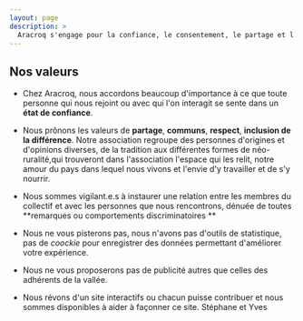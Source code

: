 ```yaml
---
layout: page
description: >
  Aracroq s'engage pour la confiance, le consentement, le partage et l'inclusion. Un espace sans discrimination ni publicité, respectueux des valeurs humaines et ouvert à la contribution de chacun et chacune.
---
```


## Nos valeurs

- Chez Aracroq, nous accordons beaucoup d'importance à ce que toute personne qui nous rejoint ou avec qui l'on interagit se sente dans un **état de confiance**.  

- Nous prônons les valeurs de **partage**, **communs**, **respect**, **inclusion de la différence**. Notre association regroupe des personnes d'origines et d'opinions diverses, de la tradition aux différentes formes de néo-ruralité,qui trouveront dans l'association l'espace qui les relit, notre amour du pays dans lequel nous vivons et l'envie d'y travailler et de s'y nourrir.

- Nous sommes vigilant.e.s à instaurer une relation entre les membres du collectif et avec les personnes que nous rencontrons, dénuée de toutes **remarques ou comportements discriminatoires ** 

- Nous ne vous pisterons pas, nous n'avons pas d'outils de statistique, pas de _coockie_ pour enregistrer des données permettant d'améliorer votre expérience.

- Nous ne vous proposerons pas de publicité autres que celles des adhérents de la vallée.

- Nous révons d'un site interactifs ou chacun puisse contribuer et nous sommes disponibles à aider à façonner ce site. Stéphane et Yves
